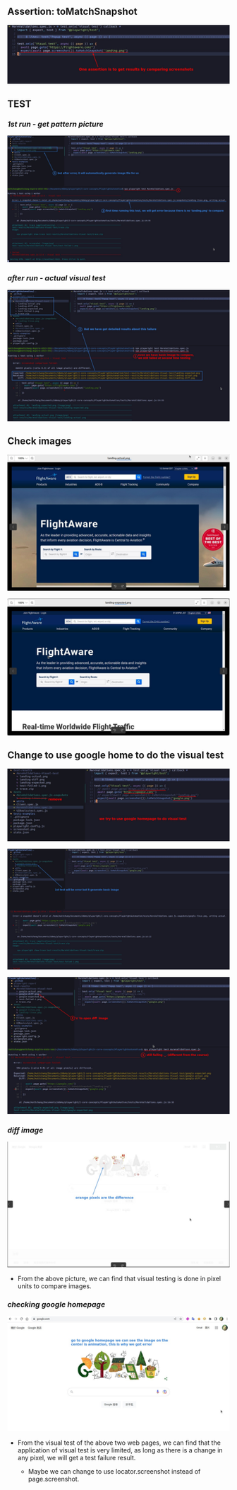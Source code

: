 ## **Assertion: toMatchSnapshot**

![Alt coding: toMatchSnapshot assertion](pic/01.jpg)

## **TEST**

### _1st run - get pattern picture_

![Alt test: 1st run to take basic image for the test](pic/02.jpg)

### _after run - actual visual test_

![Alt test: 2nd run - error](pic/03.jpg)

## **Check images**

![Alt image - actual](pic/04.jpg)

![Alt image - expected](pic/05.jpg)

## **Change to use google home to do the visual test**

![Alt coding: change to different page to do visual testing](pic/06.jpg)

![Alt test: 1st run to take basic image for the test](pic/07.jpg)

![Alt test: 2nd run - still error???](pic/08.jpg)

### _diff image_

![Alt image - diff](pic/09.jpg)

- From the above picture, we can find that visual testing is done in pixel units to compare images.

### _checking google homepage_

![Alt go to google](pic/10.jpg)

- From the visual test of the above two web pages, we can find that the application of visual test is very limited, as long as there is a change in any pixel, we will get a test failure result.

  - Maybe we can change to use locator.screenshot instead of page.screenshot.
